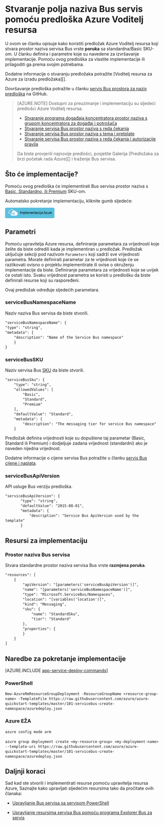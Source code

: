 <properties
    pageTitle="Stvorite pomoću predloška resursima servisa Bus prostor naziva | Microsoft Azure"
    description="Stvaranje prostor naziva Bus servis pomoću predloška Azure Voditelj resursa"
    services="service-bus"
    documentationCenter=".net"
    authors="sethmanheim"
    manager="timlt"
    editor=""/>

<tags
    ms.service="service-bus"
    ms.devlang="tbd"
    ms.topic="article"
    ms.tgt_pltfrm="dotnet"
    ms.workload="na"
    ms.date="10/04/2016"
    ms.author="sethm;shvija"/>

# <a name="create-a-service-bus-namespace-using-an-azure-resource-manager-template"></a>Stvaranje polja naziva Bus servis pomoću predloška Azure Voditelj resursa

U ovom se članku opisuje kako koristiti predložak Azure Voditelj resursa koji stvara prostor naziva servisa Bus vrste **poruka** sa standardna/Basic SKU-om. U članku definira i parametre koje su navedene za izvršavanje implementacije. Pomoću ovog predloška za vlastite implementacije ili prilagoditi ga prema svojim potrebama.

Dodatne informacije o stvaranju predložaka potražite [Voditelj resursa za Azure za izradu predložaka][].

Dovršavanje predloška potražite u članku [servis Bus prostora za naziv predloška][] na GitHub.

>[AZURE.NOTE] Dostupni za preuzimanje i implementaciju su sljedeći predlošci Azure Voditelj resursa. 
>
>-    [Stvaranje programa događaja koncentratora prostor naziva s grupom koncentratora za događaj i potrošača](../event-hubs/event-hubs-resource-manager-namespace-event-hub.md)
>-    [Stvaranje servisa Bus prostor naziva s reda čekanja](service-bus-resource-manager-namespace-queue.md)
>-    [Stvaranje servisa Bus prostor naziva s tema i pretplate](service-bus-resource-manager-namespace-topic.md)
>-    [Stvaranje servisa Bus prostor naziva s reda čekanja i autorizacije pravila](service-bus-resource-manager-namespace-auth-rule.md)
>
>Da biste provjerili najnovije predlošci, posjetite Galerija [Predložaka za brzi početak rada Azure][] i traženje Bus servisa.

## <a name="what-will-you-deploy"></a>Što će implementacije?

Pomoću ovog predloška će implementirati Bus servisa prostor naziva s [Basic, Standardno, ili Premium](https://azure.microsoft.com/pricing/details/service-bus/) SKU-om.

Automatsko pokretanje implementaciju, kliknite gumb sljedeće:

[![Implementacija Azure](./media/service-bus-resource-manager-namespace/deploybutton.png)](https://portal.azure.com/#create/Microsoft.Template/uri/https%3A%2F%2Fraw.githubusercontent.com%2FAzure%2Fazure-quickstart-templates%2Fmaster%2F101-servicebus-create-namespace%2Fazuredeploy.json)

## <a name="parameters"></a>Parametri

Pomoću upravitelja Azure resursa, definiranje parametara za vrijednosti koje želite da biste odredili kada je implementiran u predložak. Predložak uključuje sekciji pod nazivom `Parameters` koji sadrži sve vrijednosti parametra. Morate definirati parametar za te vrijednosti koje će se razlikovati ovisno o projektu implementirate ili ovise o okruženju implementacije da biste. Definiranje parametara za vrijednosti koje se uvijek će ostati isto. Svaku vrijednost parametra se koristi u predlošku da biste definirali resurse koji su raspoređeni.

Ovaj predložak određuje sljedećih parametara.

### <a name="servicebusnamespacename"></a>serviceBusNamespaceName

Naziv naziva Bus servisa da biste stvorili.

```
"serviceBusNamespaceName": {
"type": "string",
"metadata": { 
    "description": "Name of the Service Bus namespace" 
    }
}
```

### <a name="servicebussku"></a>serviceBusSKU

Naziv servisa Bus [SKU](https://azure.microsoft.com/pricing/details/service-bus/) da biste stvorili.

```
"serviceBusSku": { 
    "type": "string", 
    "allowedValues": [ 
        "Basic", 
        "Standard",
        "Premium" 
    ], 
    "defaultValue": "Standard", 
    "metadata": { 
        "description": "The messaging tier for service Bus namespace" 
    } 

```

Predložak definira vrijednosti koje su dopuštene taj parametar (Basic, Standard ili Premium) i dodjeljuje zadana vrijednost (standardni) ako je naveden nijedna vrijednost.

Dodatne informacije o cijene servisa Bus potražite u članku [servis Bus cijene i naplata][].

### <a name="servicebusapiversion"></a>serviceBusApiVersion

API usluge Bus verziju predloška.

```
"serviceBusApiVersion": { 
       "type": "string", 
       "defaultValue": "2015-08-01", 
       "metadata": { 
           "description": "Service Bus ApiVersion used by the template" 
       } 
```

## <a name="resources-to-deploy"></a>Resursi za implementaciju

### <a name="service-bus-namespace"></a>Prostor naziva Bus servisa

Stvara standardne prostor naziva servisa Bus vrste **razmjena poruka**.

```
"resources": [
    {
        "apiVersion": "[parameters('serviceBusApiVersion')]",
        "name": "[parameters('serviceBusNamespaceName')]",
        "type": "Microsoft.ServiceBus/Namespaces",
        "location": "[variables('location')]",
        "kind": "Messaging",
        "sku": {
            "name": "StandardSku",
            "tier": "Standard"
        },
        "properties": {
        }
    }
]
```

## <a name="commands-to-run-deployment"></a>Naredbe za pokretanje implementacije

[AZURE.INCLUDE [app-service-deploy-commands](../../includes/app-service-deploy-commands.md)]

### <a name="powershell"></a>PowerShell

```
New-AzureRmResourceGroupDeployment -ResourceGroupName <resource-group-name> -TemplateFile https://raw.githubusercontent.com/azure/azure-quickstart-templates/master/101-servicebus-create-namespace/azuredeploy.json
```

### <a name="azure-cli"></a>Azure EŽA

```
azure config mode arm

azure group deployment create <my-resource-group> <my-deployment-name> --template-uri https://raw.githubusercontent.com/azure/azure-quickstart-templates/master/101-servicebus-create-namespace/azuredeploy.json
```

## <a name="next-steps"></a>Daljnji koraci

Sad kad ste stvorili i implementirati resurse pomoću upravitelja resursa Azure, Saznajte kako upravljati sljedećim resursima tako da pročitate ovih članaka:

- [Upravljanje Bus servisa sa servisom PowerShell](service-bus-powershell-how-to-provision.md)
- [Upravljanje resursima servisa Bus pomoću programa Explorer Bus za servis](https://code.msdn.microsoft.com/Service-Bus-Explorer-f2abca5a)

  [Voditelj resursa Azure omogućeno]: ../resource-group-authoring-templates.md
  [Servis Bus prostora za naziv predloška]: https://github.com/Azure/azure-quickstart-templates/blob/master/101-servicebus-create-namespace/
  [Predlošci Azure brzi početak rada]: https://azure.microsoft.com/documentation/templates/?term=service+bus
  [Servis Bus cijene i naplata]: https://azure.microsoft.com/documentation/articles/service-bus-pricing-billing/
  [Using Azure PowerShell with Azure Resource Manager]: ../powershell-azure-resource-manager.md
  [Using the Azure CLI for Mac, Linux, and Windows with Azure Resource Management]: ../xplat-cli-azure-resource-manager.md
